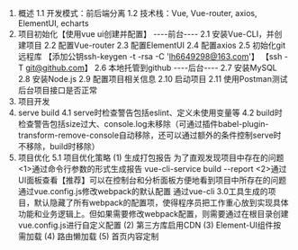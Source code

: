 1. 概述
1.1 开发模式：前后端分离
1.2 技术栈：Vue, Vue-router, axios, ElementUI, echarts
2. 项目初始化【使用vue ui创建并配置】
----前台----
2.1 安装Vue-CLI，并创建项目
2.2 配置Vue-router
2.3 配置ElementUI
2.4 配置axios
2.5 初始化git远程库
  【添加公钥ssh-keygen -t -rsa -C 'lh6649298@163.com'】
  【ssh -T git@github.com】
2.6 本地托管到github
----后台----
2.7 安装MySQL
2.8 安装Node.js
2.9 配置项目相关信息
2.10 启动项目
2.11 使用Postman测试后台项目接口是否正常
3. 项目开发
4. serve build
4.1 serve时检查警告包括eslint、定义未使用变量等
4.2 build时检查警告包括size过大、console.log未移除（可通过插件babel-plugin-transform-remove-console自动移除，还可以通过额外的条件控制serve时不移除，build时移除）
5. 项目优化
5.1 项目优化策略
(1) 生成打包报告
  为了直观发现项目中存在的问题
    <1>通过命令行参数的形式生成报告 vue-cli-service build --report
    <2>通过UI面板查看【推荐】可以在控制台和分析面板方便地看到项目中所存在的问题
  通过vue.config.js修改webpack的默认配置
    通过vue-cli 3.0工具生成的项目，默认隐藏了所有webpack的配置项，使得程序员把工作重心放到实现具体功能和业务逻辑上。但如果需要修改webpack配置，则需要通过在根目录创建vue.config.js进行自定义配置
(2) 第三方库启用CDN
(3) Element-UI组件按需加载
(4) 路由懒加载
(5) 首页内容定制